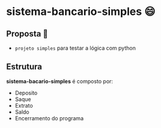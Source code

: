# sistema-bancario-simples 😄

## Proposta 💬
- `projeto simples` para testar a lógica com python

## Estrutura

**sistema-bacario-simples** é composto por:
- Deposito
- Saque
- Extrato 
- Saldo
- Encerramento do programa


<!--
**jesserodri/jesserodri** is a ✨ _special_ ✨ repository because its `README.md` (this file) appears on your GitHub profile.

Here are some ideas to get you started:

- 🔭 I’m currently working on ...
- 🌱 I’m currently learning ...
- 👯 I’m looking to collaborate on ...
- 🤔 I’m looking for help with ...
- 💬 Ask me about ...
- 📫 How to reach me: ...
- 😄 Pronouns: ...
- ⚡ Fun fact: ...
-->
>>>>>>> 
